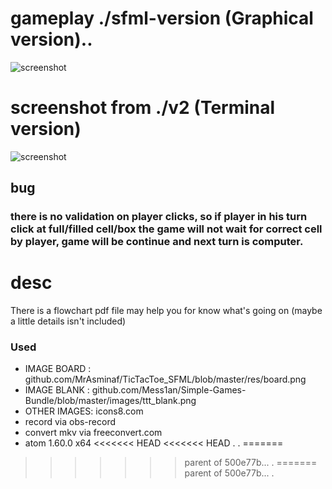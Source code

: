 # gameplay ./sfml-version (Graphical version)..
![screenshot](https://github.com/iwantamouse/tic-tac-teo-terminal-game/blob/master/sfml-version/assets/gameplay.gif)

# screenshot from ./v2 (Terminal version)
![screenshot](http://mewware.com/mewware/p-ttt-sss/v2/tttv2.png)

## bug
### there is no validation on player clicks, so if player in his turn click at full/filled cell/box the game will not wait for correct cell by player, game will be continue and next turn is computer.

# desc
There is a flowchart pdf file may help you for know what's going on (maybe a little details isn't included)



### Used
- IMAGE BOARD : github.com/MrAsminaf/TicTacToe_SFML/blob/master/res/board.png
- IMAGE BLANK : github.com/Mess1an/Simple-Games-Bundle/blob/master/images/ttt_blank.png
- OTHER IMAGES: icons8.com
- record via obs-record
- convert mkv via freeconvert.com
- atom 1.60.0 x64
<<<<<<< HEAD
<<<<<<< HEAD
.
.
=======
>>>>>>> parent of 500e77b... .
=======
>>>>>>> parent of 500e77b... .
